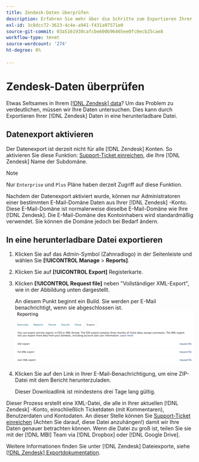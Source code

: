 ```yaml
---
title: Zendesk-Daten überprüfen
description: Erfahren Sie mehr über die Schritte zum Exportieren Ihrer Zendesk-Daten.
exl-id: 3c8dcc72-3623-4c4e-a941-f431a97571e0
source-git-commit: 03a5161930cafcbe600b96465ee0fc0ecb25cae8
workflow-type: tm+mt
source-wordcount: '274'
ht-degree: 0%

---
```


# Zendesk-Daten überprüfen

Etwas Seltsames in Ihrem [[!DNL Zendesk] data](../integrations/exp-zendesk-data.md)? Um das Problem zu verdeutlichen, müssen wir Ihre Daten untersuchen. Dies kann durch Exportieren Ihrer [!DNL Zendesk] Daten in eine herunterladbare Datei.

## Datenexport aktivieren

Der Datenexport ist derzeit nicht für alle [!DNL Zendesk] Konten. So aktivieren Sie diese Funktion: [Support-Ticket einreichen](../../../guide-overview.md), die Ihre [!DNL Zendesk] Name der Subdomäne.

>[!NOTE]
>
>Nur `Enterprise` und `Plus` Pläne haben derzeit Zugriff auf diese Funktion.

Nachdem der Datenexport aktiviert wurde, können nur Administratoren einer bestimmten E-Mail-Domäne Daten aus Ihrer [!DNL Zendesk] -Konto. Diese E-Mail-Domäne ist normalerweise dieselbe E-Mail-Domäne wie Ihre [!DNL Zendesk]. Die E-Mail-Domäne des Kontoinhabers wird standardmäßig verwendet. Sie können die Domäne jedoch bei Bedarf ändern.

## In eine herunterladbare Datei exportieren

1. Klicken Sie auf das Admin-Symbol (Zahnradlogo) in der Seitenleiste und wählen Sie **[!UICONTROL Manage** > **Reports]**.
1. Klicken Sie auf **[!UICONTROL Export]** Registerkarte.
1. Klicken **[!UICONTROL Request file]** neben &quot;Vollständiger XML-Export&quot;, wie in der Abbildung unten dargestellt.

   An diesem Punkt beginnt ein Build. Sie werden per E-Mail benachrichtigt, wenn sie abgeschlossen ist.
   ![reports_export_new.png](../../../assets/reports_export_new.png)

1. Klicken Sie auf den Link in Ihrer E-Mail-Benachrichtigung, um eine ZIP-Datei mit dem Bericht herunterzuladen.

   Dieser Downloadlink ist mindestens drei Tage lang gültig.

Dieser Prozess erstellt eine XML-Datei, die alle in Ihrer aktuellen [!DNL Zendesk] -Konto, einschließlich Ticketdaten (mit Kommentaren), Benutzerdaten und Kontodaten. An dieser Stelle können Sie [Support-Ticket einreichen](../../../guide-overview.md) (Achten Sie darauf, diese Datei anzuhängen!) damit wir Ihre Daten genauer betrachten können. Wenn die Datei zu groß ist, teilen Sie sie mit der [!DNL MBI] Team via [!DNL Dropbox] oder [!DNL Google Drive].

Weitere Informationen finden Sie unter [!DNL Zendesk] Dateiexporte, siehe [[!DNL Zendesk] Exportdokumentation](https://support.zendesk.com/entries/23002207-Exporting-data-to-a-CSV-or-XML-file-Plus-and-Enterprise-).

